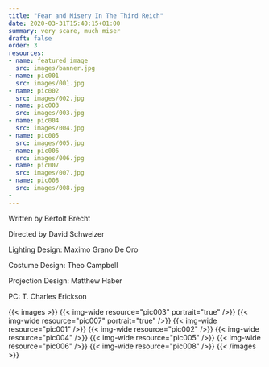 ```yaml
---
title: "Fear and Misery In The Third Reich"
date: 2020-03-31T15:40:15+01:00
summary: very scare, much miser
draft: false
order: 3
resources:
- name: featured_image
  src: images/banner.jpg
- name: pic001
  src: images/001.jpg
- name: pic002
  src: images/002.jpg
- name: pic003
  src: images/003.jpg
- name: pic004
  src: images/004.jpg
- name: pic005
  src: images/005.jpg
- name: pic006
  src: images/006.jpg
- name: pic007
  src: images/007.jpg
- name: pic008
  src: images/008.jpg
-
---
```

Written by Bertolt Brecht

Directed by David Schweizer

Lighting Design: Maximo Grano De Oro

Costume Design: Theo Campbell

Projection Design: Matthew Haber

PC: T. Charles Erickson

{{< images >}}
{{< img-wide resource="pic003" portrait="true" />}}
{{< img-wide resource="pic007" portrait="true" />}}
{{< img-wide resource="pic001" />}}
{{< img-wide resource="pic002" />}}
{{< img-wide resource="pic004" />}}
{{< img-wide resource="pic005" />}}
{{< img-wide resource="pic006" />}}
{{< img-wide resource="pic008" />}}
{{< /images >}}
